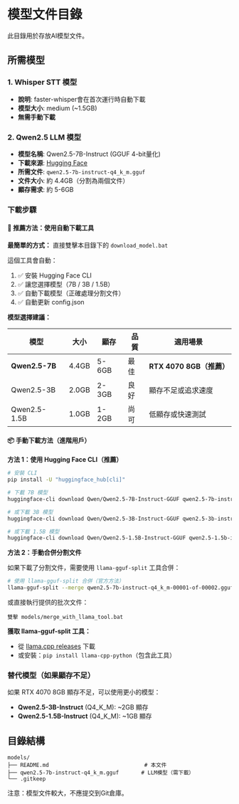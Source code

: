 # 模型文件目錄

此目錄用於存放AI模型文件。

## 所需模型

### 1. Whisper STT 模型
- **說明**: faster-whisper會在首次運行時自動下載
- **模型大小**: medium (~1.5GB)
- **無需手動下載**

### 2. Qwen2.5 LLM 模型
- **模型名稱**: Qwen2.5-7B-Instruct (GGUF 4-bit量化)
- **下載來源**: [Hugging Face](https://huggingface.co/Qwen/Qwen2.5-7B-Instruct-GGUF)
- **所需文件**: `qwen2.5-7b-instruct-q4_k_m.gguf`
- **文件大小**: 約 4.4GB（分割為兩個文件）
- **顯存需求**: 約 5-6GB

### 下載步驟

#### 🌟 推薦方法：使用自動下載工具

**最簡單的方式：** 直接雙擊本目錄下的 `download_model.bat`

這個工具會自動：
1. ✅ 安裝 Hugging Face CLI
2. ✅ 讓您選擇模型（7B / 3B / 1.5B）
3. ✅ 自動下載模型（正確處理分割文件）
4. ✅ 自動更新 config.json

**模型選擇建議：**

| 模型 | 大小 | 顯存 | 品質 | 適用場景 |
|------|------|------|------|----------|
| **Qwen2.5-7B** | 4.4GB | 5-6GB | 最佳 | **RTX 4070 8GB（推薦）** |
| Qwen2.5-3B | 2.0GB | 2-3GB | 良好 | 顯存不足或追求速度 |
| Qwen2.5-1.5B | 1.0GB | 1-2GB | 尚可 | 低顯存或快速測試 |

#### 📦 手動下載方法（進階用戶）

**方法 1：使用 Hugging Face CLI（推薦）**

```bash
# 安裝 CLI
pip install -U "huggingface_hub[cli]"

# 下載 7B 模型
huggingface-cli download Qwen/Qwen2.5-7B-Instruct-GGUF qwen2.5-7b-instruct-q4_k_m.gguf --local-dir . --local-dir-use-symlinks False

# 或下載 3B 模型
huggingface-cli download Qwen/Qwen2.5-3B-Instruct-GGUF qwen2.5-3b-instruct-q4_k_m.gguf --local-dir . --local-dir-use-symlinks False

# 或下載 1.5B 模型
huggingface-cli download Qwen/Qwen2.5-1.5B-Instruct-GGUF qwen2.5-1.5b-instruct-q4_k_m.gguf --local-dir . --local-dir-use-symlinks False
```

**方法 2：手動合併分割文件**

如果下載了分割文件，需要使用 `llama-gguf-split` 工具合併：

```bash
# 使用 llama-gguf-split 合併（官方方法）
llama-gguf-split --merge qwen2.5-7b-instruct-q4_k_m-00001-of-00002.gguf qwen2.5-7b-instruct-q4_k_m.gguf
```

或直接執行提供的批次文件：
```
雙擊 models/merge_with_llama_tool.bat
```

**獲取 llama-gguf-split 工具：**
- 從 [llama.cpp releases](https://github.com/ggerganov/llama.cpp/releases) 下載
- 或安裝：`pip install llama-cpp-python`（包含此工具）

### 替代模型（如果顯存不足）

如果 RTX 4070 8GB 顯存不足，可以使用更小的模型：

- **Qwen2.5-3B-Instruct** (Q4_K_M): ~2GB 顯存
- **Qwen2.5-1.5B-Instruct** (Q4_K_M): ~1GB 顯存

## 目錄結構

```
models/
├── README.md                              # 本文件
├── qwen2.5-7b-instruct-q4_k_m.gguf       # LLM模型（需下載）
└── .gitkeep
```

注意：模型文件較大，不應提交到Git倉庫。

